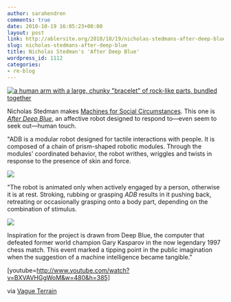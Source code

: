 ```yaml
---
author: sarahendren
comments: true
date: 2010-10-19 16:05:23+00:00
layout: post
link: http://ablersite.org/2010/10/19/nicholas-stedmans-after-deep-blue/
slug: nicholas-stedmans-after-deep-blue
title: Nicholas Stedman's 'After Deep Blue'
wordpress_id: 1112
categories:
- re-blog
---
```


[![a human arm with a large, chunky "bracelet" of rock-like parts, bundled together](http://ablersite.files.wordpress.com/2010/10/adbwitharmsmall2.jpg)](http://ablersite.files.wordpress.com/2010/10/adbwitharmsmall2.jpg)

Nicholas Stedman makes [Machines for Social Circumstances](http://nickstedman.wordpress.com/). This one is [_After Deep Blue_](http://facs-newmedia.finearts.yorku.ca/~nsted/adb2.html), an affective robot designed to respond to—even seem to seek out—human touch.


"ADB is a modular robot designed for tactile interactions with people. It is composed of a chain of prism-shaped robotic modules. Through the modules' coordinated behavior, the robot writhes, wriggles and twists in response to the presence of skin and force.


[![](http://ablersite.files.wordpress.com/2010/10/adbwitharmsmall-frontis.jpg)](http://ablersite.files.wordpress.com/2010/10/adbwitharmsmall-frontis.jpg)


"The robot is animated only when actively engaged by a person, otherwise it is at rest. Stroking, rubbing or grasping _ADB_ results in it pushing back, retreating or occasionally grasping onto a body part, depending on the combination of stimulus.


[![](http://ablersite.files.wordpress.com/2010/10/adb_white.jpg)](http://ablersite.files.wordpress.com/2010/10/adb_white.jpg)


Inspiration for the project is drawn from Deep Blue, the computer that defeated former world champion Gary Kasparov in the now legendary 1997 chess match. This event marked a tipping point in the public imagination when the suggestion of a machine intelligence became tangible."


[youtube=http://www.youtube.com/watch?v=BXVAVHGgWoM&w=480&h=385]

via [Vague Terrain](http://vagueterrain.net/journal12/nicholas-stedman)
